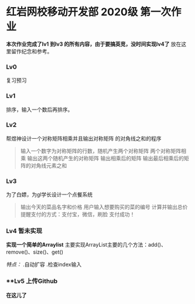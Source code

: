 # 红岩网校移动开发部 2020级 第一次作业

**本次作业完成了lv1 到lv3 的所有内容，由于要搞英竞，没时间实现lv4了**
放在这里留作纪念和参考。

### **Lv0**

复习预习

### **Lv1**

排序，输入一个数后再排序。

### **Lv2**

帮煜神设计一个对称矩阵相乘并且输出对称矩阵
的对角线之和的程序
>输入一个数字为对称矩阵的行数，随机产生两个对称矩阵
两个对称矩阵相乘
输出这两个随机产生的对称矩阵
输出相乘后的矩阵
输出最后相乘后的矩阵的对角线元素之和

### **Lv3**
为了白嫖，为gl学长设计一个点餐系统
>输出今天的菜品名字和价格
用户输入想要购买的菜的编号
计算并输出总价
提醒支付的方式：支付宝，微信，刷脸
支付成功！

### **Lv4**     **暂未实现**

**实现一个简单的Arraylist**
主要实现ArrayList主要的几个方法：add()、remove()、size()、get()

*特点：*
.自动扩容
.检查index输入



### **Lv5     **上传Github**

**在这儿了**

